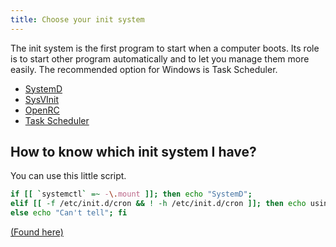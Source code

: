 ```yaml
---
title: Choose your init system
---
```


The init system is the first program to start when a computer boots. Its role is
to start other program automatically and to let you manage them more easily. The
recommended option for Windows is Task Scheduler.

<ul class="choices">
  <li><a href="/installation/init/systemd">SystemD</a></li>
  <li><a href="/installation/init/sysvinit">SysVInit</a></li>
  <li><a href="/installation/init/openrc">OpenRC</a></li>
  <li><a href="/installation/init/taskscheduler">Task Scheduler</a></li>
</ul>

## How to know which init system I have?

You can use this little script.

```bash
if [[ `systemctl` =~ -\.mount ]]; then echo "SystemD";
elif [[ -f /etc/init.d/cron && ! -h /etc/init.d/cron ]]; then echo using "SysVInit";
else echo "Can't tell"; fi
```

[(Found here)](https://unix.stackexchange.com/a/164092)

